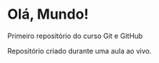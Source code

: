 # Olá, Mundo!
 Primeiro repositório do curso Git e GitHub 

 Repositório criado durante uma aula ao vivo.
